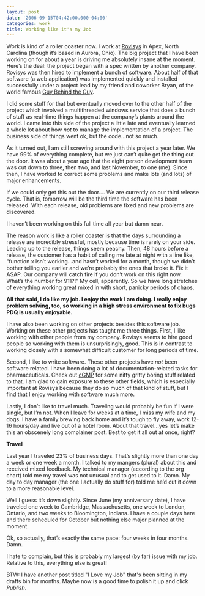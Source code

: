 ```yaml
---
layout: post
date: '2006-09-15T04:42:00.000-04:00'
categories: work
title: Working like it's my Job
---
```


Work is kind of a roller coaster now. I work at [Rovisys](http://www.rovisys.com/) in Apex, North Carolina (though it’s based in Aurora, Ohio). The big project that I have been working on for about a year is driving me absolutely insane at the moment. Here’s the deal: the project began with a spec written by another company. Rovisys was then hired to implement a bunch of software. About half of that software (a web application) was implemented quickly and installed successfully under a project lead by my friend and coworker Bryan, of the world famous [Guy Behind the Guy](http://guybehindtheguy.blogspot.com/).

I did some stuff for that but eventually moved over to the other half of the project which involved a multithreaded windows service that does a bunch of stuff as real-time things happen at the company’s plants around the world. I came into this side of the project a little late and eventually learned a whole lot about how *not* to manage the implementation of a project. The business side of things went ok, but the code...not so much.

As it turned out, I am still screwing around with this project a year later. We have 99% of everything complete, but we just can’t quite get the thing out the door. It was about a year ago that the eight person development team was cut down to three, then two, and last November, to one (me). Since then, I have worked to correct some problems and make lots (and lots) of major enhancements.

If we could only get this out the door.... We are currently on our third release cycle. That is, tomorrow will be the third time the software has been released. With each release, old problems are fixed and new problems are discovered.

I haven’t been working on this full time all year but damn near.

The reason work is like a roller coaster is that the days surrounding a release are incredibly stressful, mostly because time is rarely on your side. Leading up to the release, things seem peachy. Then, 48 hours before a release, the customer has a habit of calling me late at night with a line like, “function x isn’t working...and hasn’t worked for a month, though we didn’t bother telling you earlier and we’re probably the ones that broke it. Fix it ASAP. Our company will catch fire if you don’t work on this right now. What’s the number for 911?!” My cell, apparently. So we have long stretches of everything working great mixed in with short, panicky periods of chaos.

**All that said, I do like my job. I enjoy the work I am doing. I really enjoy problem solving, too, so working in a high stress environment to fix bugs PDQ is usually enjoyable.**

I have also been working on other projects besides this software job. Working on these other projects has taught me three things. First, I like working with other people from my company. Rovisys seems to hire good people so working with them is unsurprisingly, good. This is in contrast to working closely with a somewhat difficult customer for long periods of time.

Second, I like to write software. These other projects have *not* been software related. I have been doing a lot of documentation-related tasks for pharmaceuticals. Check out [cGMP](http://en.wikipedia.org/wiki/Current_good_manufacturing_practice) for some nitty gritty boring stuff related to that. I am glad to gain exposure to these other fields, which is especially important at Rovisys because they do so much of that kind of stuff, but I find that I enjoy working with software much more.

Lastly, I don’t like to travel much. Traveling would probably be fun if I were single, but I’m not. When I leave for weeks at a time, I miss my wife and my dogs. I have a family brewing back home and it’s tough to fly away, work 12-16 hours/day and live out of a hotel room. About that travel...yes let’s make this an obscenely long complainer post. Best to get it all out at once, right?

**Travel**

Last year I traveled 23% of business days. That’s slightly more than one day a week or one week a month. I talked to my mangers (plural) about this and received mixed feedback. My technical manager (according to the org chart) told me my travel was not unusual and to get used to it. Damn. My day to day manager (the one I actually do stuff for) told me he’d cut it down to a more reasonable level.

Well I guess it’s down slightly. Since June (my anniversary date), I have traveled one week to Cambridge, Massachusetts, one week to London, Ontario, and two weeks to Bloomington, Indiana. I have a couple days here and there scheduled for October but nothing else major planned at the moment.

Ok, so actually, that’s exactly the same pace: four weeks in four months. Damn.

I hate to complain, but this is probably my largest (by far) issue with my job. Relative to this, everything else is great!

BTW: I have another post titled "I Love my Job" that's been sitting in my drafts bin for months. Maybe now is a good time to polish it up and click *Publish*.